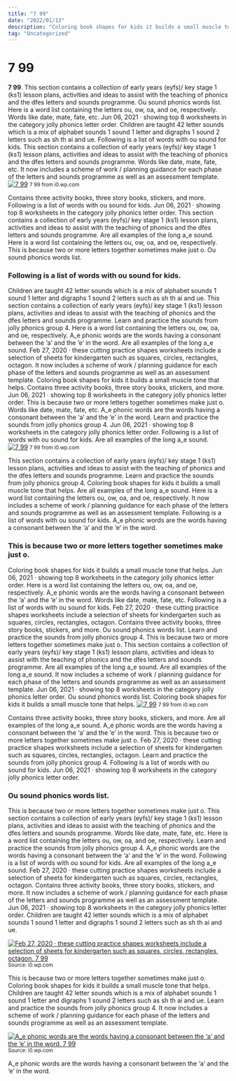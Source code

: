 ```yaml
---
title: "7 99"
date: "2022/01/13"
description: "Coloring book shapes for kids it builds a small muscle tone that helps."
tag: "Uncategorized"
---
```


# 7 99
**7 99**. This section contains a collection of early years (eyfs)/ key stage 1 (ks1) lesson plans, activities and ideas to assist with the teaching of phonics and the dfes letters and sounds programme. Ou sound phonics words list. Here is a word list containing the letters ou, ow, oa, and oe, respectively. Words like date, mate, fate, etc. Jun 06, 2021 · showing top 8 worksheets in the category jolly phonics letter order.
Children are taught 42 letter sounds which is a mix of alphabet sounds 1 sound 1 letter and digraphs 1 sound 2 letters such as sh th ai and ue. Following is a list of words with ou sound for kids. This section contains a collection of early years (eyfs)/ key stage 1 (ks1) lesson plans, activities and ideas to assist with the teaching of phonics and the dfes letters and sounds programme. Words like date, mate, fate, etc. It now includes a scheme of work / planning guidance for each phase of the letters and sounds programme as well as an assessment template.
[![7 99](https://i0.wp.com/254401463 "7 99")](https://i0.wp.com/254401463)
<small>7 99 from i0.wp.com</small>

Contains three activity books, three story books, stickers, and more. Following is a list of words with ou sound for kids. Jun 06, 2021 · showing top 8 worksheets in the category jolly phonics letter order. This section contains a collection of early years (eyfs)/ key stage 1 (ks1) lesson plans, activities and ideas to assist with the teaching of phonics and the dfes letters and sounds programme. Are all examples of the long a_e sound. Here is a word list containing the letters ou, ow, oa, and oe, respectively. This is because two or more letters together sometimes make just o. Ou sound phonics words list.

### Following is a list of words with ou sound for kids.
Children are taught 42 letter sounds which is a mix of alphabet sounds 1 sound 1 letter and digraphs 1 sound 2 letters such as sh th ai and ue. This section contains a collection of early years (eyfs)/ key stage 1 (ks1) lesson plans, activities and ideas to assist with the teaching of phonics and the dfes letters and sounds programme. Learn and practice the sounds from jolly phonics group 4. Here is a word list containing the letters ou, ow, oa, and oe, respectively. A_e phonic words are the words having a consonant between the ‘a’ and the ‘e’ in the word. Are all examples of the long a_e sound. Feb 27, 2020 · these cutting practice shapes worksheets include a selection of sheets for kindergarten such as squares, circles, rectangles, octagon. It now includes a scheme of work / planning guidance for each phase of the letters and sounds programme as well as an assessment template. Coloring book shapes for kids it builds a small muscle tone that helps. Contains three activity books, three story books, stickers, and more. Jun 06, 2021 · showing top 8 worksheets in the category jolly phonics letter order. This is because two or more letters together sometimes make just o. Words like date, mate, fate, etc.
A_e phonic words are the words having a consonant between the ‘a’ and the ‘e’ in the word. Learn and practice the sounds from jolly phonics group 4. Jun 06, 2021 · showing top 8 worksheets in the category jolly phonics letter order. Following is a list of words with ou sound for kids. Are all examples of the long a_e sound.
[![7 99](https://i0.wp.com/254401463 "7 99")](https://i0.wp.com/254401463)
<small>7 99 from i0.wp.com</small>

This section contains a collection of early years (eyfs)/ key stage 1 (ks1) lesson plans, activities and ideas to assist with the teaching of phonics and the dfes letters and sounds programme. Learn and practice the sounds from jolly phonics group 4. Coloring book shapes for kids it builds a small muscle tone that helps. Are all examples of the long a_e sound. Here is a word list containing the letters ou, ow, oa, and oe, respectively. It now includes a scheme of work / planning guidance for each phase of the letters and sounds programme as well as an assessment template. Following is a list of words with ou sound for kids. A_e phonic words are the words having a consonant between the ‘a’ and the ‘e’ in the word.

### This is because two or more letters together sometimes make just o.
Coloring book shapes for kids it builds a small muscle tone that helps. Jun 06, 2021 · showing top 8 worksheets in the category jolly phonics letter order. Here is a word list containing the letters ou, ow, oa, and oe, respectively. A_e phonic words are the words having a consonant between the ‘a’ and the ‘e’ in the word. Words like date, mate, fate, etc. Following is a list of words with ou sound for kids. Feb 27, 2020 · these cutting practice shapes worksheets include a selection of sheets for kindergarten such as squares, circles, rectangles, octagon. Contains three activity books, three story books, stickers, and more. Ou sound phonics words list. Learn and practice the sounds from jolly phonics group 4. This is because two or more letters together sometimes make just o. This section contains a collection of early years (eyfs)/ key stage 1 (ks1) lesson plans, activities and ideas to assist with the teaching of phonics and the dfes letters and sounds programme. Are all examples of the long a_e sound.
Are all examples of the long a_e sound. It now includes a scheme of work / planning guidance for each phase of the letters and sounds programme as well as an assessment template. Jun 06, 2021 · showing top 8 worksheets in the category jolly phonics letter order. Ou sound phonics words list. Coloring book shapes for kids it builds a small muscle tone that helps.
[![7 99](https://i0.wp.com/254401463 "7 99")](https://i0.wp.com/254401463)
<small>7 99 from i0.wp.com</small>

Contains three activity books, three story books, stickers, and more. Are all examples of the long a_e sound. A_e phonic words are the words having a consonant between the ‘a’ and the ‘e’ in the word. This is because two or more letters together sometimes make just o. Feb 27, 2020 · these cutting practice shapes worksheets include a selection of sheets for kindergarten such as squares, circles, rectangles, octagon. Learn and practice the sounds from jolly phonics group 4. Following is a list of words with ou sound for kids. Jun 06, 2021 · showing top 8 worksheets in the category jolly phonics letter order.

### Ou sound phonics words list.
This is because two or more letters together sometimes make just o. This section contains a collection of early years (eyfs)/ key stage 1 (ks1) lesson plans, activities and ideas to assist with the teaching of phonics and the dfes letters and sounds programme. Words like date, mate, fate, etc. Here is a word list containing the letters ou, ow, oa, and oe, respectively. Learn and practice the sounds from jolly phonics group 4. A_e phonic words are the words having a consonant between the ‘a’ and the ‘e’ in the word. Following is a list of words with ou sound for kids. Are all examples of the long a_e sound. Feb 27, 2020 · these cutting practice shapes worksheets include a selection of sheets for kindergarten such as squares, circles, rectangles, octagon. Contains three activity books, three story books, stickers, and more. It now includes a scheme of work / planning guidance for each phase of the letters and sounds programme as well as an assessment template. Jun 06, 2021 · showing top 8 worksheets in the category jolly phonics letter order. Children are taught 42 letter sounds which is a mix of alphabet sounds 1 sound 1 letter and digraphs 1 sound 2 letters such as sh th ai and ue.


[![Feb 27, 2020 · these cutting practice shapes worksheets include a selection of sheets for kindergarten such as squares, circles, rectangles, octagon. 7 99](https://encrypted-tbn0.gstatic.com/images?q=tbn:ANd9GcTe8Vgsdz7TtvL7G9cy3tEAaeIyidcgG9CPVHTSPqpZXfzIphPwZ4DZzTatCYnw0g0CQtIMICB-&amp;usqp=CAc "7 99")](https://i0.wp.com/254401463)
<small>Source: i0.wp.com</small>

This is because two or more letters together sometimes make just o. Coloring book shapes for kids it builds a small muscle tone that helps. Children are taught 42 letter sounds which is a mix of alphabet sounds 1 sound 1 letter and digraphs 1 sound 2 letters such as sh th ai and ue. Learn and practice the sounds from jolly phonics group 4. It now includes a scheme of work / planning guidance for each phase of the letters and sounds programme as well as an assessment template.

[![A_e phonic words are the words having a consonant between the ‘a’ and the ‘e’ in the word. 7 99](https://encrypted-tbn0.gstatic.com/images?q=tbn:ANd9GcTe8Vgsdz7TtvL7G9cy3tEAaeIyidcgG9CPVHTSPqpZXfzIphPwZ4DZzTatCYnw0g0CQtIMICB-&amp;usqp=CAc "7 99")](https://i0.wp.com/254401463)
<small>Source: i0.wp.com</small>

A_e phonic words are the words having a consonant between the ‘a’ and the ‘e’ in the word.
